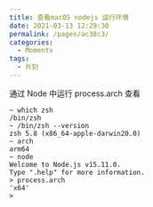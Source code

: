 ```yaml
---
title: 查看macOS nodejs 运行环境
date: 2021-03-13 12:29:30
permalink: /pages/ac38c3/
categories:
  - Moments
tags:
  - 片刻
---
```


通过 Node 中运行 process.arch 查看

```
~ which zsh
/bin/zsh
~ /bin/zsh --version
zsh 5.8 (x86_64-apple-darwin20.0)
~ arch
arm64
~ node
Welcome to Node.js v15.11.0.
Type ".help" for more information.
> process.arch
'x64'
>
```